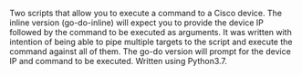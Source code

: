 Two scripts that allow you to execute a command to a Cisco device. The inline version (go-do-inline) will expect you to provide the device IP followed by the command to be executed as arguments. It was written with intention of being able to pipe multiple targets to the script and execute the command against all of them. The go-do version will prompt for the device IP and command to be executed. Written using Python3.7.
